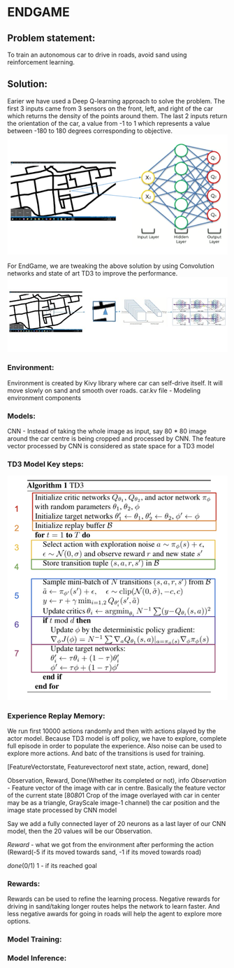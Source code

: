 # ENDGAME

## Problem statement:
To train an autonomous car to drive in roads, avoid sand using reinforcement learning.

## Solution:
Earier we have used a Deep Q-learning approach to solve the problem. The first 3 inputs came from 3 sensors on the front, left, and right of the car which returns the density of the points around them. The last 2 inputs return the orientation of the car, a value from -1 to 1 which represents a value between -180 to 180 degrees corresponding to objective.
![DQN](assets/DQN.png)

For EndGame, we are tweaking the above solution by using Convolution networks and state of art TD3 to improve the performance.
![TD3WithCNN](assets/TD3withCNN.jpg)

### Environment:
Environment is created by Kivy library where car can self-drive itself. It will move slowly on sand and smooth over roads.
car.kv file - Modeling environment components 

### Models:
CNN - Instead of taking the whole image as input, say 80 * 80 image around the car centre is being cropped and processed by CNN.
The feature vector processed by CNN is considered as state space for a TD3 model

### TD3 Model Key steps:
![TD3KeySteps](assets/TD3KeySteps.png)

### Experience Replay Memory: 
We run first 10000 actions randomly and then with actions played by the actor model. Because TD3 model is off policy, we have to explore, complete full episode in order to populate the experience. Also noise can be used to explore more actions. And batc of the transitions is used for training.

[FeatureVectorstate, Featurevectorof next state, action, reward, done]


Observation, Reward, Done(Whether its completed or not), info
*Observation* - Feature vector of the image with car in centre. Basically the feature vector of the current state [80*80*1 Crop of the image overlayed with car in center may be as a triangle, GrayScale image-1 channel) the car position and the image state processed by CNN model 

Say we add a fully connected layer of 20 neurons as a last layer of our CNN model, then the 20 values will be our Observation.

*Reward* - what we got from the environment after performing the action (Reward(-5 if its moved towards sand, -1 if its moved towards road)

*done*(0/1) 1 - if its reached goal


### Rewards:
Rewards can be used to refine the learning process. Negative rewards for driving in sand/taking longer routes helps the network to learn faster. And less negative awards for going in roads will help the agent to explore more options.

### Model Training:


### Model Inference:




